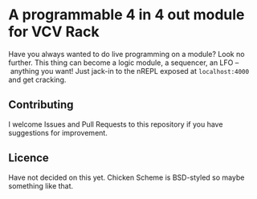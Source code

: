 
# A programmable 4 in 4 out module for VCV Rack

Have you always wanted to do live programming on a module? Look no further. This thing can become a logic module, a
sequencer, an LFO – anything you want! Just jack-in to the nREPL exposed at `localhost:4000` and get cracking.

## Contributing

I welcome Issues and Pull Requests to this repository if you have suggestions for improvement.

## Licence

Have not decided on this yet. Chicken Scheme is BSD-styled so maybe something like that.


